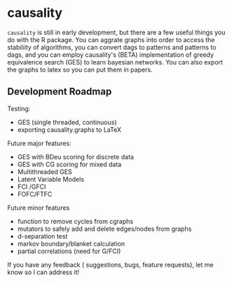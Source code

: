 # causality

`causality` is still in early development, but there are a few useful things you do with the R package.
You can aggrate graphs into order to access the stabiliity of algorithms, you
can convert dags to patterns and patterns to dags, and you can employ
causality's (BETA) implementation of greedy equivalence search (GES) to learn
bayesian networks. You can also export the graphs to latex so you can put them in papers.

## Development Roadmap

Testing:
- GES (single threaded, continuous)
- exporting causality.graphs to LaTeX

Future major features:
- GES with BDeu scoring for discrete data
- GES with CG scoring for mixed data
- Multithreaded GES
- Latent Variable Models
- FCI /GFCI
- FOFC/FTFC

Future minor features
- function to remove cycles from cgraphs
- mutators to safely add and delete edges/nodes from graphs
- d-separation test
- markov boundary/blanket calculation
- partial correlations (need for G/FCI)

If you have any feedback ( suggestions, bugs, feature requests), let me know so I can address it!
